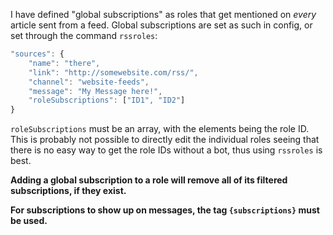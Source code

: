 I have defined "global subscriptions" as roles that get mentioned on *every* article sent from a feed. Global subscriptions are set as such in config, or set through the command `rssroles`:

```javascript
"sources": {
	"name": "there",
	"link": "http://somewebsite.com/rss/",
	"channel": "website-feeds",
    "message": "My Message here!",
    "roleSubscriptions": ["ID1", "ID2"]
}
```

`roleSubscriptions` must be an array, with the elements being the role ID. This is probably not possible to directly edit the individual roles seeing that there is no easy way to get the role IDs without a bot, thus using `rssroles` is best.

**Adding a global subscription to a role will remove all of its filtered subscriptions, if they exist.**

**For subscriptions to show up on messages, the tag `{subscriptions}` must be used.**